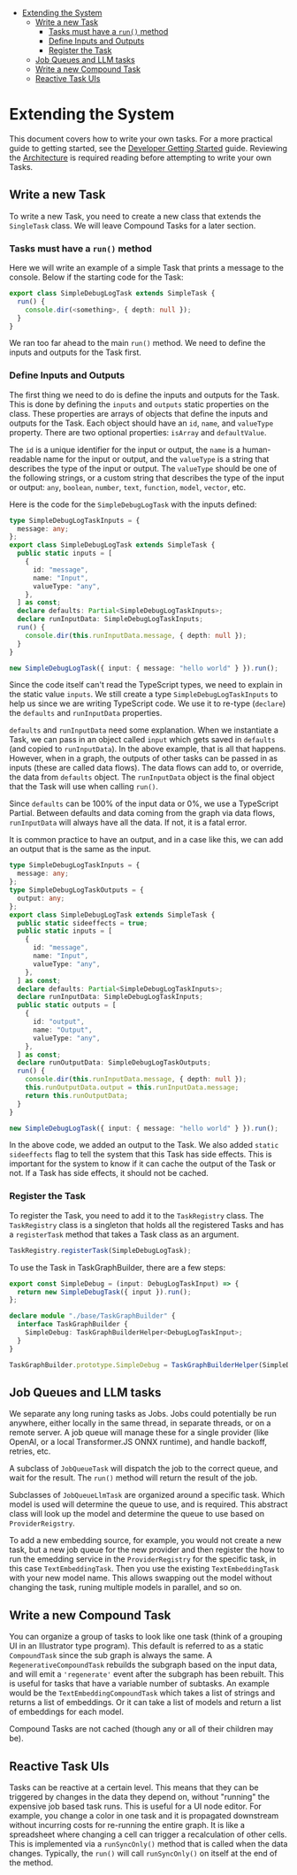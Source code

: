 - [Extending the System](#extending-the-system)
  - [Write a new Task](#write-a-new-task)
    - [Tasks must have a `run()` method](#tasks-must-have-a-run-method)
    - [Define Inputs and Outputs](#define-inputs-and-outputs)
    - [Register the Task](#register-the-task)
  - [Job Queues and LLM tasks](#job-queues-and-llm-tasks)
  - [Write a new Compound Task](#write-a-new-compound-task)
  - [Reactive Task UIs](#reactive-task-uis)

# Extending the System

This document covers how to write your own tasks. For a more practical guide to getting started, see the [Developer Getting Started](./01_getting_started.md) guide. Reviewing the [Architecture](02_architecture.md) is required reading before attempting to write your own Tasks.

## Write a new Task

To write a new Task, you need to create a new class that extends the `SingleTask` class. We will leave Compound Tasks for a later section.

### Tasks must have a `run()` method

Here we will write an example of a simple Task that prints a message to the console. Below if the starting code for the Task:

```ts
export class SimpleDebugLogTask extends SimpleTask {
  run() {
    console.dir(<something>, { depth: null });
  }
}
```

We ran too far ahead to the main `run()` method. We need to define the inputs and outputs for the Task first.

### Define Inputs and Outputs

The first thing we need to do is define the inputs and outputs for the Task. This is done by defining the `inputs` and `outputs` static properties on the class. These properties are arrays of objects that define the inputs and outputs for the Task. Each object should have an `id`, `name`, and `valueType` property. There are two optional properties: `isArray` and `defaultValue`.

The `id` is a unique identifier for the input or output, the `name` is a human-readable name for the input or output, and the `valueType` is a string that describes the type of the input or output. The `valueType` should be one of the following strings, or a custom string that describes the type of the input or output: `any`, `boolean`, `number`, `text`, `function`, `model`, `vector`, etc.

Here is the code for the `SimpleDebugLogTask` with the inputs defined:

```ts
type SimpleDebugLogTaskInputs = {
  message: any;
};
export class SimpleDebugLogTask extends SimpleTask {
  public static inputs = [
    {
      id: "message",
      name: "Input",
      valueType: "any",
    },
  ] as const;
  declare defaults: Partial<SimpleDebugLogTaskInputs>;
  declare runInputData: SimpleDebugLogTaskInputs;
  run() {
    console.dir(this.runInputData.message, { depth: null });
  }
}

new SimpleDebugLogTask({ input: { message: "hello world" } }).run();
```

Since the code itself can't read the TypeScript types, we need to explain in the static value `inputs`. We still create a type `SimpleDebugLogTaskInputs` to help us since we are writing TypeScript code. We use it to re-type (`declare`) the `defaults` and `runInputData` properties.

`defaults` and `runInputData` need some explanation. When we instantiate a Task, we can pass in an object called `input` which gets saved in `defaults` (and copied to `runInputData`). In the above example, that is all that happens. However, when in a graph, the outputs of other tasks can be passed in as inputs (these are called data flows). The data flows can add to, or override, the data from `defaults` object. The `runInputData` object is the final object that the Task will use when calling `run()`.

Since `defaults` can be 100% of the input data or 0%, we use a TypeScript Partial. Between defaults and data coming from the graph via data flows, `runInputData` will always have all the data. If not, it is a fatal error.

It is common practice to have an output, and in a case like this, we can add an output that is the same as the input.

```ts
type SimpleDebugLogTaskInputs = {
  message: any;
};
type SimpleDebugLogTaskOutputs = {
  output: any;
};
export class SimpleDebugLogTask extends SimpleTask {
  public static sideeffects = true;
  public static inputs = [
    {
      id: "message",
      name: "Input",
      valueType: "any",
    },
  ] as const;
  declare defaults: Partial<SimpleDebugLogTaskInputs>;
  declare runInputData: SimpleDebugLogTaskInputs;
  public static outputs = [
    {
      id: "output",
      name: "Output",
      valueType: "any",
    },
  ] as const;
  declare runOutputData: SimpleDebugLogTaskOutputs;
  run() {
    console.dir(this.runInputData.message, { depth: null });
    this.runOutputData.output = this.runInputData.message;
    return this.runOutputData;
  }
}

new SimpleDebugLogTask({ input: { message: "hello world" } }).run();
```

In the above code, we added an output to the Task. We also added `static sideeffects` flag to tell the system that this Task has side effects. This is important for the system to know if it can cache the output of the Task or not. If a Task has side effects, it should not be cached.

### Register the Task

To register the Task, you need to add it to the `TaskRegistry` class. The `TaskRegistry` class is a singleton that holds all the registered Tasks and has a `registerTask` method that takes a Task class as an argument.

```ts
TaskRegistry.registerTask(SimpleDebugLogTask);
```

To use the Task in TaskGraphBuilder, there are a few steps:

```ts
export const SimpleDebug = (input: DebugLogTaskInput) => {
  return new SimpleDebugTask({ input }).run();
};

declare module "./base/TaskGraphBuilder" {
  interface TaskGraphBuilder {
    SimpleDebug: TaskGraphBuilderHelper<DebugLogTaskInput>;
  }
}

TaskGraphBuilder.prototype.SimpleDebug = TaskGraphBuilderHelper(SimpleDebugTask);
```

## Job Queues and LLM tasks

We separate any long runing tasks as Jobs. Jobs could potentially be run anywhere, either locally in the same thread, in separate threads, or on a remote server. A job queue will manage these for a single provider (like OpenAI, or a local Transformer.JS ONNX runtime), and handle backoff, retries, etc.

A subclass of `JobQueueTask` will dispatch the job to the correct queue, and wait for the result. The `run()` method will return the result of the job.

Subclasses of `JobQueueLlmTask` are organized around a specific task. Which model is used will determine the queue to use, and is required. This abstract class will look up the model and determine the queue to use based on `ProviderReigstry`.

To add a new embedding source, for example, you would not create a new task, but a new job queue for the new provider and then register the how to run the emedding service in the `ProviderRegistry` for the specific task, in this case `TextEmbeddingTask`. Then you use the existing `TextEmbeddingTask` with your new model name. This allows swapping out the model without changing the task, runing multiple models in parallel, and so on.

## Write a new Compound Task

You can organize a group of tasks to look like one task (think of a grouping UI in an Illustrator type program). This default is referred to as a static `CompoundTask` since the sub graph is always the same. A `RegenerativeCompoundTask` rebuilds the subgraph based on the input data, and will emit a `'regenerate'` event after the subgraph has been rebuilt. This is useful for tasks that have a variable number of subtasks. An example would be the `TextEmbeddingCompoundTask` which takes a list of strings and returns a list of embeddings. Or it can take a list of models and return a list of embeddings for each model.

Compound Tasks are not cached (though any or all of their children may be).

## Reactive Task UIs

Tasks can be reactive at a certain level. This means that they can be triggered by changes in the data they depend on, without "running" the expensive job based task runs. This is useful for a UI node editor. For example, you change a color in one task and it is propagated downstream without incurring costs for re-running the entire graph. It is like a spreadsheet where changing a cell can trigger a recalculation of other cells. This is implemented via a `runSyncOnly()` method that is called when the data changes. Typically, the `run()` will call `runSyncOnly()` on itself at the end of the method.
